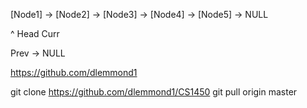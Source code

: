 [Node1] -> [Node2] -> [Node3] -> [Node4] -> [Node5] -> NULL

 ^ Head
   Curr

Prev -> NULL

https://github.com/dlemmond1

git clone https://github.com/dlemmond1/CS1450
git pull origin master